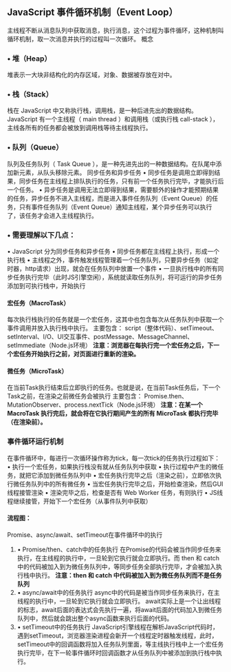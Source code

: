 ## JavaScript 事件循环机制（Event Loop）
主线程不断从消息队列中获取消息，执行消息，这个过程为事件循环，这种机制叫循环机制，取一次消息并执行的过程叫一次循环。
概念
### • 堆（Heap）
堆表示一大块非结构化的内存区域，对象、数据被存放在对中。
### • 栈（Stack）
栈在 JavaScript 中又称执行栈，调用栈，是一种后进先出的数据结构。
JavaScript 有一个主线程（ main thread ）和调用栈（或执行栈 call-stack ），主线各所有的任务都会被放到调用栈等待主线程执行。
### • 队列（Queue）
队列及任务队列（ Task Queue ），是一种先进先出的一种数据结构。在队尾中添加新元素，从队头移除元素。
同步任务和异步任务
• 同步任务是调用立即得到结果，同步任务在主线程上排队执行的任务，只有前一个任务执行完毕，才能执行后一个任务。
• 异步任务是调用无法立即得到结果，需要额外的操作才能预期结果的任务，异步任务不进入主线程，而是进入事件任务队列（Event Queue）的任务，只有事件任务队列（Event Queue）通知主线程，某个异步任务可以执行了，该任务才会进入主线程执行。
### • 需要理解以下几点：
• JavaScript 分为同步任务和异步任务
• 同步任务都在主线程上执行，形成一个执行栈
• 主线程之外，事件触发线程管理着一个任务队列，只要异步任务（如定时器，http请求）出现，就会在任务队列中放置一个事件
• 一旦执行栈中的所有同步任务执行完毕（此时JS引擎空闲），系统就读取任务队列，将可运行的异步任务添加到可执行栈中，开始执行
#### 宏任务（MacroTask）
每次执行栈执行的任务就是一个宏任务，这其中也包含每次从任务队列中获取一个事件调用并放入执行栈中执行。
主要包含：
script（整体代码）、setTimeout、setInterval、I/O、UI交互事件、postMessage、MessageChannel、setImmediate（Node.js环境）
**注意：浏览器在每执行完一个宏任务之后，下一个宏任务开始执行之前，对页面进行重新的渲染。**
#### 微任务（MicroTask）
在当前Task执行结束后立即执行的任务。也就是说，在当前Task任务后，下一个Task之前，在渲染之前微任务会被执行
主要包含：
Promise.then、MutationObserver、process.nextTick（Node.js环境）
**注意：在某一个 MacroTask 执行完后，就会将在它执行期间产生的所有 MicroTask 都执行完毕（在渲染前）。**
### 事件循环运行机制
在事件循环中，每进行一次循环操作称为tick，每一次tick的任务执行过程如下：
• 执行一个宏任务，如果执行栈没有就从任务队列中获取
• 执行过程中产生的微任务，就把它添加到微任务队列中
• 宏任务执行完毕之后（渲染之前），立即依次执行微任务队列中的所有微任务
• 当宏任务执行完毕之后，开始检查渲染，然后GUI线程接管渲染
• 渲染完毕之后，检查是否有 Web Worker 任务，有则执行
• JS线程继续接管，开始下一个宏任务（从事件队列中获取）
#### 流程图：
Promise、async/await、setTimeout在事件循环中的执行
1. • Promise/then、catch中的任务执行
在Promise的代码会被当作同步任务来执行，在主线程的执行中，一旦轮到它执行就会立即执行。而 then 和 catch 中的代码被加入到为微任务队列中，等同步任务全部执行完毕，才会被加入执行栈中执行。
**注意：then 和 catch 中代码被加入到为微任务队列而不是任务队列**
2. • async/await中的任务执行
async中的代码是被当作同步任务来执行，在主线程的执行中，一旦轮到它执行就会立即执行。
await实际上是一个让出线程的标志，await后面的表达式会先执行一遍，将await后面的代码加入到微任务队列中，然后就会跳出整个async函数来执行后面的代码。
3. • setTimeout中的任务执行
JavaScript引擎线程在解析JavaScript代码时，遇到setTimeout，浏览器渲染进程会新开一个线程定时器触发线程，此时，setTimeout中的回调函数将加入任务队列里面，等主线执行栈中上一个宏任务执行完毕，在下一轮事件循环时回调函数才从任务队列中被添加到执行栈中执行。